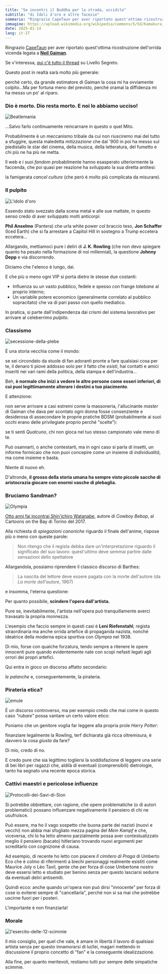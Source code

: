 ```yaml
---
title: "Se incontri il Buddha per la strada, uccidilo"
subtitle: "di Idoli d'oro e altre facezie"
sommario: "Ringrazio CapeTaun per aver riportato quest'ottima ricostruzione dell'orrida vicenda legata a Neil Gaiman. Se v'interessa, qui c'è tutto il thread su Livello Segreto..."
immagine: https://upload.wikimedia.org/wikipedia/commons/5/5d/Kamakura_Budda_Daibutsu_front_1885.jpg
date: 2025-01-14
lang: it-IT
---
```


Ringrazio [CapeTaun](https://livellosegreto.it/@capetaun) per aver riportato quest'ottima ricostruzione dell'orrida vicenda legata a [**Neil Gaiman**](https://archive.is/W1arC). 

Se v'interessa, [qui c'è tutto il thread](https://livellosegreto.it/@capetaun/113821905277209889) su Livello Segreto.

Questo post in realtà sarà molto più generale:

perché certo, da grande estimatore di Gaiman la cosa mi ha ovviamente colpito...Ma per fortuna meno del previsto, perché oramai la diffidenza mi ha messo un po' al riparo.

### Dio è morto. Dio resta morto. E noi lo abbiamo ucciso!

![Beatlemania](https://upload.wikimedia.org/wikipedia/commons/f/fa/Aankomst_Beatles_op_Schiphol%2C_publiek_met_spandoek%2C_Bestanddeelnr_916-5126.jpg)

...Salvo farlo continuamente reincarnare in questo o quel Mito.

Probabilmente è un meccanismo tribale da cui non riusciremo mai del tutto a sfuggire, questa maledetta _mitizzazione_ che dal '900 in poi ha messo sul piedistallo le star del cinema, della musica, della letteratura, del fumetto e chi più ne ha più ne metta.

Il web e i suoi _fandom_ probabilmente hanno esasperato ulteriormente la faccenda, che poi quasi per reazione ha sviluppato la sua diretta antitesi: 

la famigerata _cancel culture_ (che però è molto più complicata da misurare).

### Il pulpito

![L'idolo d'oro](https://upload.wikimedia.org/wikipedia/commons/1/13/The_Worship_of_the_Golden_Calf_%28Filippino_Lippi%29.png)

Essendo stato svezzato dalla scena metal e alle sue mattate, in questo senso credo di aver sviluppato molti anticorpi: 

**Phil Anselmo** (Pantera) che urla white power col braccio teso, **Jon Schaffer** (Iced Earth) che si fa arrestare a Capitol Hill in sostegno a Trump eccetera eccetera...

Allargando, mettiamoci pure i deliri di **J. K. Rowling** (che non devo spiegare quanto ha pesato nella formazione di noi millennial), la questione **Johnny Depp** e via discorrendo.

Diciamo che l'elenco è lungo, dai. 

E che più o meno ogni VIP si porta dietro le stesse due costanti:

- Influenza su un vasto pubblico, fedele e spesso con frange _talebane_ al proprio interno; 
- Un variabile potere economico (generalmente correlato al pubblico sopracitato) che va di pari passo con quello mediatico.

In pratica, si parte dall'indipendenza dai crismi del sistema lavorativo per arrivare al celeberrimo _pulpito_.

### Classismo

![secessione-della-plebe](https://upload.wikimedia.org/wikipedia/commons/d/dd/Secessio_plebis.JPG)

È una storia vecchia come il mondo: 

se sei circondato da stuole di fan adoranti pronte a fare qualsiasi cosa per te, il denaro ti piove addosso solo per il fatto che _esisti_, hai contatti e amici inseriti nei vari rami della politica, della stampa e dell'industria...

Beh, **è normale che inizi a vedere le altre persone come esseri inferiori, di cui puoi legittimamente alterare i destini a tuo piacimento**.

E attenzione: 

non serve arrivare a casi estremi come la massoneria, l'allucinante _master_ di Gaiman che dava per scontato ogni donna fosse consenziente e desiderosa di assecondare le proprie pratiche BDSM (probabilmente ai suoi occhi erano delle privilegiate proprio perché "scelte"):

se ti senti _Qualcuno_, chi non gioca nel tuo stesso campionato vale meno di te. 

Può osannarti, o anche contestarti, ma in ogni caso si parla di insetti, un informe formicaio che non puoi concepire come un insieme di _individualità_, ma come insieme e basta. 

Niente di nuovo eh. 

D'altronde, **il grosso della storia umana ha sempre visto piccole sacche di aristocrazia giocare con enormi vasche di plebaglia.**

### Bruciamo Sandman?

![Olympia](https://upload.wikimedia.org/wikipedia/en/9/9d/Olympia_%28Part_1%29_poster.jpg)

[Otto anni fai incontrai Shin'ichiro Watanabe](/posts/ita/shinichiro-watanabe-cartoons-on-the-bay-cowboy-bebop/), autore di _Cowboy Bebop_, al Cartoons on the Bay di Torino del 2017.

Alla richiesta di _spiegazioni canoniche_ riguardo il finale dell'anime, rispose più o meno con queste parole: 

> Non ritengo che il regista debba dare un'interpretazione riguardo il significato del suo lavoro: quest'ultimo deve semmai partire dalle sensazioni dello spettatore

Allargandola, possiamo riprendere il classico discorso di Barthes: 

> La nascita del lettore deve essere pagata con la morte dell'autore 
(da _La morte dell'autore_, 1967)

e insomma, l'eterna questione: 

Per quanto possibile, **scindere l'opera dall'artista.**

Pure se, inevitabilmente, l'artista nell'opera può tranquillamente averci travasato la propria monnezza.

L'esempio che faccio sempre in questi casi è **Leni Riefenstahl**, regista straordinaria ma anche orrida artefice di propaganda nazista, nonché ideatrice della moderna epica sportiva con _Olympia_ nel 1938.

Di mio, forse con qualche forzatura, tendo sempre a ritenere le opere innocenti pure quando evidentemente nate con scopi nefasti legati agli orrori dei propri artefici.

Qui entra in gioco un discorso affatto secondario: 

_le palanche_ e, conseguentemente, la pirateria.

### Pirateria etica? 

![emule](https://upload.wikimedia.org/wikipedia/commons/4/4a/EMule_mascot.svg)

È un discorso controverso, ma per esempio credo che mai come in questo caso _"rubare"_ possa vantare un certo valore etico: 

Poniamo che un genitore voglia far leggere alla propria prole _Harry Potter_: 

finanziare legalmente la Rowling, terf dichiarata già ricca oltremisura, è davvero la cosa _giusta_ da fare? 

Di mio, credo di no. 

E credo pure che sia legittimo togliersi la soddisfazione di leggere una serie di bei libri per ragazzi che, aldilà di eventuali (comprensibili) dietrologie, tanto ha segnato una recente epoca storica.

### Cattivi maestri e pericolose influenze

![Protocolli-dei-Savi-di-Sion](https://upload.wikimedia.org/wikipedia/commons/8/8d/1912ed_TheProtocols_by_Nilus.jpg)

Si potrebbe obbiettare, con ragione, che opere problematiche (o di autori problematici) possano influenzare negativamente il pensiero di chi ne usufruisce.

Può essere, ma ho il vago sospetto che buona parte dei nazisti (nuovi e vecchi) non abbia mai sfogliato mezza pagina del _Mein Kampf_ e che, viceversa, chi lo ha letto almeno parzialmente possa aver contestualizzato meglio il pensiero (bacato) hitleriano trovando nuovi argomenti per screditarlo con cognizione di causa.

Ad esempio, di recente ho letto con piacere _Il cimitero di Praga_ di Umberto Eco che è colmo di riferimenti a biechi personaggi realmente esistiti come Maurice Joly o Léo Taxil, gente che per forza di cose Umbertone nostro deve essersi letto e studiato per benino senza per questo lasciarsi sedurre da eventuali deliri antisemiti.

Quindi ecco: anche quando un'opera non può dirsi "innocente" per forza di cose io eviterei sempre di "cancellarla", perché non si sa mai che potrebbe uscirne fuori per i posteri.

L'importante è non finanziarla!

### Morale 

![l'esercito-delle-12-scimmie](https://m.media-amazon.com/images/M/MV5BNzIxNjk1NmUtZTg0YS00YTg5LWFjM2QtZTdjNGNjYWEyM2U3XkEyXkFqcGc@._V1_FMjpg_UX1000_.jpg)

Il mio consiglio, per quel che vale, è amare in libertà il lavoro di qualsiasi artista senza per questo innamorarsi di lui/lei, magari mettendo in discussione il proprio concetto di "fan" e la conseguente idealizzazione.

Alla fine, per quanto meritevoli, restiamo tutti pur sempre delle simpatiche scimmie.

<mastodon-comments host="livellosegreto.it" user="xabacadabra" tootId="113827207222789716"></mastodon-comments>
